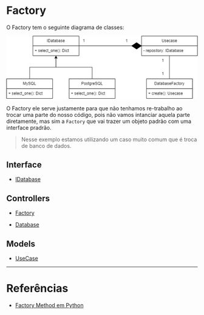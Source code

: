 # Factory

O Factory tem o seguinte diagrama de classes:

![Diagrama Factory](../../Image/diagrama_factory.jpg)

O Factory ele serve justamente para que não tenhamos re-trabalho ao trocar uma parte do nosso código, pois não vamos intanciar aquela parte diretamente, mas sim a `Factory` que vai trazer um objeto padrão com uma interface pradrão.

> Nesse exemplo estamos utilizando um caso muito comum que é troca de banco de dados.

## Interface

- [IDatabase](./idatabase.md)

## Controllers

- [Factory](./factory.md)

- [Database](./database.md)

## Models

- [UseCase](./usecase.md)

---

# Referências

- [Factory Method em Python](https://refactoring.guru/pt-br/design-patterns/factory-method/python/example#:~:text=O%20Factory%20method%20é%20um,ao%20construtor%20(operador%20new%20).)
